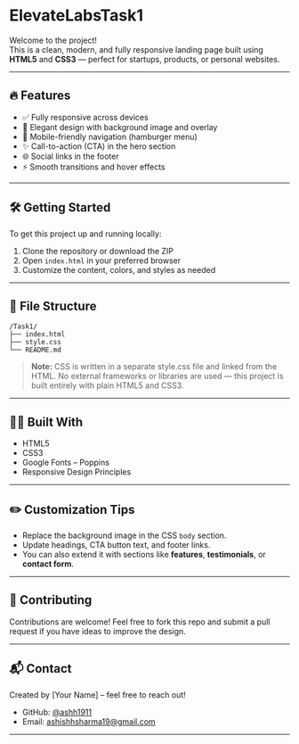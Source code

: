 # ElevateLabsTask1

Welcome to the project!  
This is a clean, modern, and fully responsive landing page built using **HTML5** and **CSS3** — perfect for startups, products, or personal websites.

---

## 🔥 Features

- ✅ Fully responsive across devices
- 🎨 Elegant design with background image and overlay
- 📱 Mobile-friendly navigation (hamburger menu)
- ✨ Call-to-action (CTA) in the hero section
- 🌐 Social links in the footer
- ⚡ Smooth transitions and hover effects

---


## 🛠️ Getting Started

To get this project up and running locally:

1. Clone the repository or download the ZIP
2. Open `index.html` in your preferred browser
3. Customize the content, colors, and styles as needed

---

## 📂 File Structure

```
/Task1/
├── index.html
├── style.css
└── README.md

```

> **Note:** CSS is written in a separate style.css file and linked from the HTML. No external frameworks or libraries are used — this project is built entirely with plain HTML5 and CSS3.

---

## 🧑‍💻 Built With

- HTML5
- CSS3
- Google Fonts – Poppins
- Responsive Design Principles

---

## ✏️ Customization Tips

- Replace the background image in the CSS `body` section.
- Update headings, CTA button text, and footer links.
- You can also extend it with sections like **features**, **testimonials**, or **contact form**.

---


## 🤝 Contributing

Contributions are welcome! Feel free to fork this repo and submit a pull request if you have ideas to improve the design.

---

## 📬 Contact

Created by [Your Name] – feel free to reach out!

- GitHub: [@ashh1911](https://github.com/ashh1911)
- Email: ashishhsharma19@gmail.com

---

